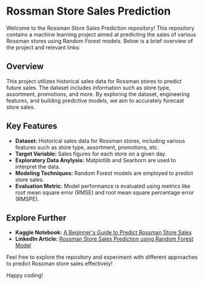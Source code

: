 # Rossman Store Sales Prediction

Welcome to the Rossman Store Sales Prediction repository! This repository contains a machine learning project aimed at predicting the sales of various Rossman stores using Random Forest models. Below is a brief overview of the project and relevant links:

## Overview

This project utilizes historical sales data for Rossman stores to predict future sales. The dataset includes information such as store type, assortment, promotions, and more. By exploring the dataset, engineering features, and building predictive models, we aim to accurately forecast store sales.

## Key Features

- **Dataset:** Historical sales data for Rossman stores, including various features such as store type, assortment, promotions, etc.
- **Target Variable:** Sales figures for each store on a given day.
- **Exploratory Data Anylysis:** Matplotlib and Searborn are used to interpret the data. 
- **Modeling Techniques:** Random Forest models are employed to predict store sales.
- **Evaluation Metric:** Model performance is evaluated using metrics like root mean square error (RMSE) and root mean square percentage error (RMSPE).

## Explore Further

- **Kaggle Notebook:** [A Beginner's Guide to Predict Rossman Store Sales](https://www.kaggle.com/code/mdniazulislamroky/a-beginner-s-guide-to-predict-rossman-store-sales)
- **LinkedIn Article:** [Rossman Store Sales Prediction using Random Forest Model](https://www.linkedin.com/pulse/rossmann-store-sales-prediction-using-random-forest-model-roky-yciuc)

Feel free to explore the repository and experiment with different approaches to predict Rossman store sales effectively!

Happy coding!
